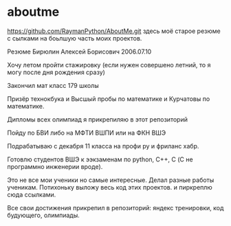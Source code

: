 # aboutme

https://github.com/RaymanPython/AboutMe.git здесь моё старое резюме с сылками на боьлшую часть моих проектов.

Резюме Бирюлин Алексей Борисович 2006.07.10 

Хочу летом пройти стажировку (если нужен совершено летний, то я могу после дня рождения сразу)

Закончил мат класс 179 школы

Призёр технокбука и Высшый пробы по математике и Курчатовы по математике.

Дипломы всех олимпиад я прикрепиляю в этот репозиторий

Пойду по БВИ либо на МФТИ ВШПИ или на ФКН ВШЭ

Подрабатываю с декабря 11 класса на профи ру и фриланс хабр.

Готовлю студентов ВШЭ к ээкзаменам по python, C++, C (С не программно инженерии вроде).

Это не все мои ученики но самые интересные. Делал разные работы ученикам. Потихоньку выложу весь код этих проектов. и пиркреплю сюда ссылками.

Все свои достижения прикрепил в репозиторий: яндекс тренировки, код будующего, олимпиады.

